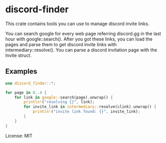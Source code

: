 # discord-finder

This crate contains tools you can use to manage discord invite links.

You can search google for every web page referring discord.gg in the last hour with google::search().
After you got these links, you can load the pages and parse them to get discord invite links with intermediary::resolve().
You can parse a discord invitation page with the Invite struct.

## Examples

```rust
use discord_finder::*;

for page in 0..4 {
    for link in google::search(page).unwrap() {
        println!("resolving {}", link);
        for invite_link in intermediary::resolve(&link).unwrap() {
            println!("invite link found: {}", invite_link);
        }
    }
}
```

License: MIT

